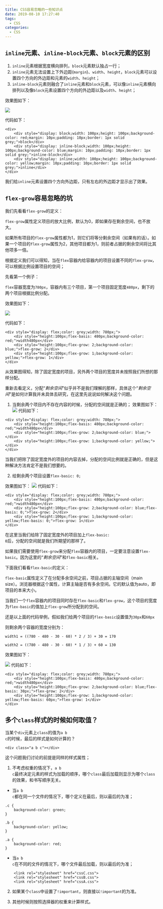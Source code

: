 ```yaml
---
title: CSS容易忽略的一些知识点
date: 2019-08-10 17:27:40
tags: 
  - CSS
categories:
  - CSS
---
```

## <code>inline</code>元素、<code>inline-block</code>元素、<code>block</code>元素的区别

1. <code>inline</code>元素根据宽度横向排列，<code>block</code>元素默认独占一行；
2. <code>inline</code>元素无法设置上下外边距(<code>margin</code>)、<code>width</code>、<code>height</code>，<code>block</code>元素可以设置四个方向的外边距和元素的<code>width</code>、<code>height</code>；
3. <code>inline-block</code>元素则融合了<code>inline</code>元素和<code>block</code>元素，可以像<code>inline</code>元素横向排列以及像<code>block</code>元素设置四个方向的外边距以及<code>width</code>、<code>height</code>；

效果图如下：

![](1.jpeg)

代码如下：

```
<div>
    <div style="display: block;width: 100px;height: 100px;background-color: red;margin: 10px;padding: 10px;border: 1px solid grey;">block</div>
    <div style="display: inline-block;width: 100px;height: 100px;background-color: blue;margin: 10px;padding: 10px;border: 1px solid grey;">inline-block</div>
    <div style="display: inline;width: 100px;height: 100px;background-color: yellow;margin: 10px;padding: 10px;border: 1px solid grey;">inline</div>
</div>
```

我们给<code>inline</code>元素设置四个方向外边距，只有左右的外边距才显示出了效果。

## <code>flex-grow</code>容易忽略的坑

我们先看看<code>flex-grow</code>的定义：

<code>flex-grow</code>属性定义项目的放大比例，默认为0，即如果存在剩余空间，也不放大。

如果所有项目的<code>flex-grow</code>属性都为1，则它们将等分剩余空间（如果有的话）。如果一个项目的<code>flex-grow</code>属性为2，其他项目都为1，则前者占据的剩余空间将比其他项多一倍。

根据定义我们可以得知，当在<code>flex</code>容器内给容器内的项目设置不同的<code>flex-grow</code>，可以根据比例设置项目的空间；

先看第一个例子：

<code>flex</code>容器宽度为<code>780px</code>，容器内有三个项目，第一个项目固定宽度<code>480px</code>，剩下的两个项目根据比例分配。

效果图如下：

![](2.jpeg)

代码如下：

```
<div style="display: flex;color: grey;width: 780px;">
    <div style="height:100px;flex-basis: 480px;background-color: red;">width480px</div>
    <div style="height:100px;flex-grow: 2;background-color: blue;">flex-grow: 2</div>
    <div style="height:100px;flex-grow: 1;background-color: yellow;">flex-grow: 1</div>
</div>
```

从效果图得知，除了固定宽度的项目，另外两个项目的宽度并未按照我们所想的那样分配。

重新去看定义，分配“_剩余空间_”似乎并不是我们理解的那样，具体这个“_剩余空间_”是如何计算我并未具体去研究，在这里先说说如何解决这个问题。

1. 当剩余两个项目内不存在内容的时候，分配的空间就是正确的；
   效果图如下：
   ![](3.jpeg)
   代码如下：

```
<div style="display: flex;color: grey;width: 780px;">
    <div style="height:100px;flex-basis: 480px;background-color: red;">width480px</div>
    <div style="height:100px;flex-grow: 2;background-color: blue;"></div>
    <div style="height:100px;flex-grow: 1;background-color: yellow;"></div>
</div>
```

当我们把除了固定宽度外的项目的内容去掉，分配的空间比例就是正确的，但是这种解决方法肯定不是我们想要的。

2. 给剩余两个项目设置<code>flex-basic: 0;</code>

效果图如下：
![](4.jpeg)
代码如下：

```
<div style="display: flex;color: grey;width: 780px;">
    <div style="height:100px;flex-basis: 480px;background-color: red;">width480px</div>
    <div style="height:100px;flex-grow: 2;background-color: blue;flex-basis: 0;">flex-grow: 2</div>
    <div style="height:100px;flex-grow: 1;background-color: yellow;flex-basis: 0;">flex-grow: 1</div>
</div>
```

在这里当我们给除了固定宽度外的项目加上<code>flex-basic: 0</code>后，分配的空间就是我们所期望的那样了。

如果我们需要使用<code>flex-grow</code>来分配<code>flex</code>容器内的项目，一定要注意设置<code>flex-basic</code>。因为这里的“_剩余空间_”和<code>flex-basic</code>相关。

下面我们看看<code>flex-basic</code>的定义：

<code>flex-basic</code>属性定义了在分配多余空间之前，项目占据的主轴空间（main size）。浏览器根据这个属性，计算主轴是否有多余空间。它的默认值为auto，即项目的本来大小。

当我们一个<code>flex</code>容器内的项目同时存在<code>flex-basic</code>和<code>flex-grow</code>，这个项目的宽度为<code>flex-basic</code>的值加上<code>flex-grow</code>所分配到的空间。

还是以上面的代码举例，假如我们给两个项目的<code>flex-basic</code>设置值为<code>30px</code>和<code>60px</code>

则剩余两个容器的宽度分别为：

<code>width1 = ((780 - 480 - 30 - 60) * 2 / 3) + 30 = 170</code>

<code>width2 = ((780 - 480 - 30 - 60) * 1 / 3) + 60 = 130</code>

效果图如下：

![](5.jpeg)
代码如下：

```
<div style="display: flex;color: grey;width: 780px;">
    <div style="height:100px;flex-basis: 480px;background-color: red;">width480px</div>
    <div style="height:100px;flex-grow: 2;background-color: blue;flex-basis: 30px;">flex-grow: 2</div>
    <div style="height:100px;flex-grow: 1;background-color: yellow;flex-basis: 60px;">flex-grow: 1</div>
</div>
```

## 多个<code>class</code>样式的时候如何取值？

当某个<code>div</code>元素上<code>class</code>的值为<code>a b c</code>的时候，最后的样式是如何计算的？

```
<div class="a b c"></div>
```

这个问题我们讨论的前提是同样的样式属性；

1. 不考虑权重的情况下，<code>a b c</code>最终决定元素的样式为加载的顺序，哪个<code>class</code>最后加载则显示为哪个<code>class</code>的效果，和书写顺序无关。

* 当<code>a b c</code>都在同一个文件的情况下，哪个定义在最后，则以最后的为准；

```
.c {
    background-color: green;
}

.b {
    background-color: yellow;
}

.a {
    background-color: red;
}
```

* 当<code>a b c</code>在不同的文件的情况下，哪个文件最后加载，则以最后的为准；

```
    <link rel="stylesheet" href="cssC.css">
    <link rel="stylesheet" href="cssB.css">
    <link rel="stylesheet" href="cssA.css">
```

2. 如果某个<code>class</code>中设置了<code>!important</code>，则直接以<code>!important</code>的为准。

3. 其他时候则按照选择器的权重来计算样式。
